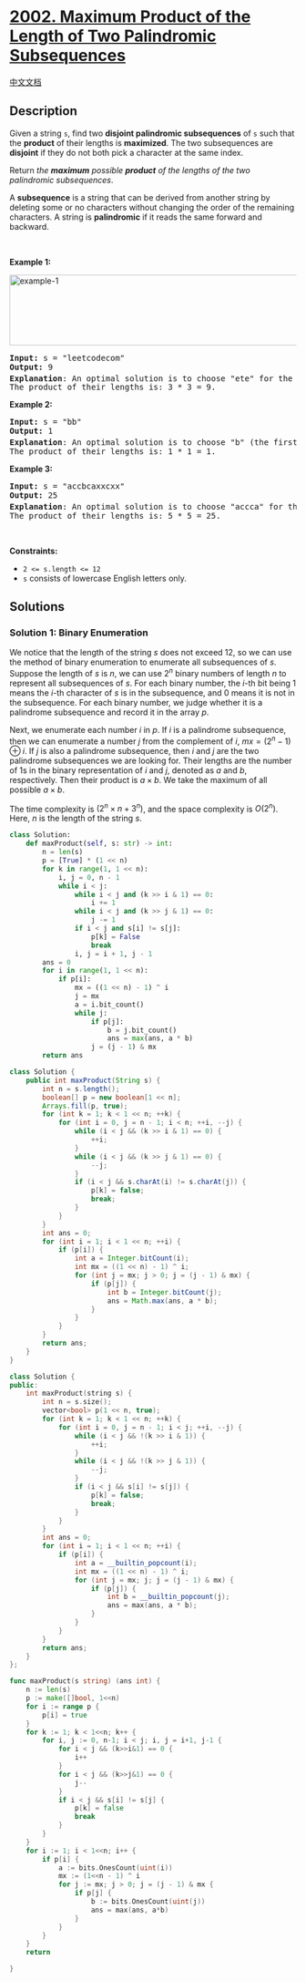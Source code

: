 # [2002. Maximum Product of the Length of Two Palindromic Subsequences](https://leetcode.com/problems/maximum-product-of-the-length-of-two-palindromic-subsequences)

[中文文档](/solution/2000-2099/2002.Maximum%20Product%20of%20the%20Length%20of%20Two%20Palindromic%20Subsequences/README.md)

## Description

<p>Given a string <code>s</code>, find two <strong>disjoint palindromic subsequences</strong> of <code>s</code> such that the <strong>product</strong> of their lengths is <strong>maximized</strong>. The two subsequences are <strong>disjoint</strong> if they do not both pick a character at the same index.</p>

<p>Return <em>the <strong>maximum</strong> possible <strong>product</strong> of the lengths of the two palindromic subsequences</em>.</p>

<p>A <strong>subsequence</strong> is a string that can be derived from another string by deleting some or no characters without changing the order of the remaining characters. A string is <strong>palindromic</strong> if it reads the same forward and backward.</p>

<p>&nbsp;</p>
<p><strong class="example">Example 1:</strong></p>
<img alt="example-1" src="https://spcdn.pages.dev/leetcode/problems/2002.Maximum%20Product%20of%20the%20Length%20of%20Two%20Palindromic%20Subsequences/images/two-palindromic-subsequences.png" style="width: 550px; height: 124px;" />
<pre>
<strong>Input:</strong> s = &quot;leetcodecom&quot;
<strong>Output:</strong> 9
<strong>Explanation</strong>: An optimal solution is to choose &quot;ete&quot; for the 1<sup>st</sup> subsequence and &quot;cdc&quot; for the 2<sup>nd</sup> subsequence.
The product of their lengths is: 3 * 3 = 9.
</pre>

<p><strong class="example">Example 2:</strong></p>

<pre>
<strong>Input:</strong> s = &quot;bb&quot;
<strong>Output:</strong> 1
<strong>Explanation</strong>: An optimal solution is to choose &quot;b&quot; (the first character) for the 1<sup>st</sup> subsequence and &quot;b&quot; (the second character) for the 2<sup>nd</sup> subsequence.
The product of their lengths is: 1 * 1 = 1.
</pre>

<p><strong class="example">Example 3:</strong></p>

<pre>
<strong>Input:</strong> s = &quot;accbcaxxcxx&quot;
<strong>Output:</strong> 25
<strong>Explanation</strong>: An optimal solution is to choose &quot;accca&quot; for the 1<sup>st</sup> subsequence and &quot;xxcxx&quot; for the 2<sup>nd</sup> subsequence.
The product of their lengths is: 5 * 5 = 25.
</pre>

<p>&nbsp;</p>
<p><strong>Constraints:</strong></p>

<ul>
	<li><code>2 &lt;= s.length &lt;= 12</code></li>
	<li><code>s</code> consists of lowercase English letters only.</li>
</ul>

## Solutions

### Solution 1: Binary Enumeration

We notice that the length of the string $s$ does not exceed $12$, so we can use the method of binary enumeration to enumerate all subsequences of $s$. Suppose the length of $s$ is $n$, we can use $2^n$ binary numbers of length $n$ to represent all subsequences of $s$. For each binary number, the $i$-th bit being $1$ means the $i$-th character of $s$ is in the subsequence, and $0$ means it is not in the subsequence. For each binary number, we judge whether it is a palindrome subsequence and record it in the array $p$.

Next, we enumerate each number $i$ in $p$. If $i$ is a palindrome subsequence, then we can enumerate a number $j$ from the complement of $i$, $mx = (2^n - 1) \oplus i$. If $j$ is also a palindrome subsequence, then $i$ and $j$ are the two palindrome subsequences we are looking for. Their lengths are the number of $1$s in the binary representation of $i$ and $j$, denoted as $a$ and $b$, respectively. Then their product is $a \times b$. We take the maximum of all possible $a \times b$.

The time complexity is $(2^n \times n + 3^n)$, and the space complexity is $O(2^n)$. Here, $n$ is the length of the string $s$.

<!-- tabs:start -->

```python
class Solution:
    def maxProduct(self, s: str) -> int:
        n = len(s)
        p = [True] * (1 << n)
        for k in range(1, 1 << n):
            i, j = 0, n - 1
            while i < j:
                while i < j and (k >> i & 1) == 0:
                    i += 1
                while i < j and (k >> j & 1) == 0:
                    j -= 1
                if i < j and s[i] != s[j]:
                    p[k] = False
                    break
                i, j = i + 1, j - 1
        ans = 0
        for i in range(1, 1 << n):
            if p[i]:
                mx = ((1 << n) - 1) ^ i
                j = mx
                a = i.bit_count()
                while j:
                    if p[j]:
                        b = j.bit_count()
                        ans = max(ans, a * b)
                    j = (j - 1) & mx
        return ans
```

```java
class Solution {
    public int maxProduct(String s) {
        int n = s.length();
        boolean[] p = new boolean[1 << n];
        Arrays.fill(p, true);
        for (int k = 1; k < 1 << n; ++k) {
            for (int i = 0, j = n - 1; i < n; ++i, --j) {
                while (i < j && (k >> i & 1) == 0) {
                    ++i;
                }
                while (i < j && (k >> j & 1) == 0) {
                    --j;
                }
                if (i < j && s.charAt(i) != s.charAt(j)) {
                    p[k] = false;
                    break;
                }
            }
        }
        int ans = 0;
        for (int i = 1; i < 1 << n; ++i) {
            if (p[i]) {
                int a = Integer.bitCount(i);
                int mx = ((1 << n) - 1) ^ i;
                for (int j = mx; j > 0; j = (j - 1) & mx) {
                    if (p[j]) {
                        int b = Integer.bitCount(j);
                        ans = Math.max(ans, a * b);
                    }
                }
            }
        }
        return ans;
    }
}
```

```cpp
class Solution {
public:
    int maxProduct(string s) {
        int n = s.size();
        vector<bool> p(1 << n, true);
        for (int k = 1; k < 1 << n; ++k) {
            for (int i = 0, j = n - 1; i < j; ++i, --j) {
                while (i < j && !(k >> i & 1)) {
                    ++i;
                }
                while (i < j && !(k >> j & 1)) {
                    --j;
                }
                if (i < j && s[i] != s[j]) {
                    p[k] = false;
                    break;
                }
            }
        }
        int ans = 0;
        for (int i = 1; i < 1 << n; ++i) {
            if (p[i]) {
                int a = __builtin_popcount(i);
                int mx = ((1 << n) - 1) ^ i;
                for (int j = mx; j; j = (j - 1) & mx) {
                    if (p[j]) {
                        int b = __builtin_popcount(j);
                        ans = max(ans, a * b);
                    }
                }
            }
        }
        return ans;
    }
};
```

```go
func maxProduct(s string) (ans int) {
	n := len(s)
	p := make([]bool, 1<<n)
	for i := range p {
		p[i] = true
	}
	for k := 1; k < 1<<n; k++ {
		for i, j := 0, n-1; i < j; i, j = i+1, j-1 {
			for i < j && (k>>i&1) == 0 {
				i++
			}
			for i < j && (k>>j&1) == 0 {
				j--
			}
			if i < j && s[i] != s[j] {
				p[k] = false
				break
			}
		}
	}
	for i := 1; i < 1<<n; i++ {
		if p[i] {
			a := bits.OnesCount(uint(i))
			mx := (1<<n - 1) ^ i
			for j := mx; j > 0; j = (j - 1) & mx {
				if p[j] {
					b := bits.OnesCount(uint(j))
					ans = max(ans, a*b)
				}
			}
		}
	}
	return

}
```

<!-- tabs:end -->

<!-- end -->
